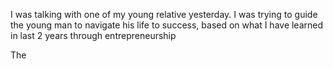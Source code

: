 I was talking with one of my young relative yesterday. I was trying to guide the young man to navigate his life to success, based on what I have learned in last 2 years through entrepreneurship 

The 